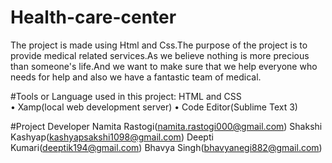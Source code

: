 # Health-care-center
The project is made using Html and Css.The purpose of the project is to provide medical related services.As we believe nothing is more precious than someone's life.And we want to make sure that we help everyone who needs for help and also we have a fantastic team of medical.

#Tools or Language used in this project:
HTML and CSS  
• Xamp(local web development server) 
• Code Editor(Sublime Text 3)

#Project Developer
Namita Rastogi(namita.rastogi000@gmail.com)
Shakshi Kashyap(kashyapsakshi1098@gmail.com)
Deepti Kumari(deeptik194@gmail.com)
Bhavya Singh(bhavyanegi882@gmail.com)
